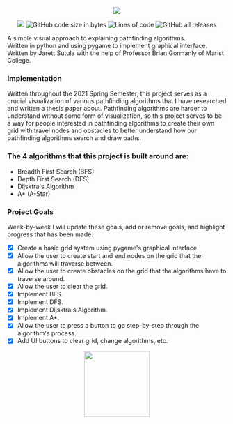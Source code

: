  <p align="center">
    <img src="https://i.imgur.com/8gj1TDE.png">
<p align="center">
    <a href="https://www.python.org/" alt="python">
        <img src="https://img.shields.io/badge/Made%20with-Python-1f425f.svg" /></a>
 <img alt="GitHub code size in bytes" src="https://img.shields.io/github/languages/code-size/JarettSutula/Pathfinding-Algorithms?color=orange">
 <img alt="Lines of code" src="https://img.shields.io/tokei/lines/github.com/JarettSutula/Pathfinding-Algorithms?color=green">
 <img alt="GitHub all releases" src="https://img.shields.io/github/downloads/JarettSutula/Pathfinding-Algorithms/total?color=blueviolet">
 
</p>  
      
A simple visual approach to explaining pathfinding algorithms.  
Written in python and using pygame to implement graphical interface.  
Written by Jarett Sutula with the help of Professor Brian Gormanly of Marist College.  

### Implementation
Written throughout the 2021 Spring Semester, this project serves as a crucial visualization of various pathfinding algorithms that I have researched and written a thesis paper about. Pathfinding algorithms are harder to understand without some form of visualization, so this project serves to be a way for people interested in pathfinding algorithms to create their own grid with travel nodes and obstacles to better understand how our pathfinding algorithms search and draw paths.  
  
### The 4 algorithms that this project is built around are:
* Breadth First Search (BFS)
* Depth First Search (DFS)
* Dijsktra's Algorithm
* A* (A-Star)

### Project Goals 
Week-by-week I will update these goals, add or remove goals, and highlight progress that has been made.
- [x] Create a basic grid system using pygame's graphical interface.
- [x] Allow the user to create start and end nodes on the grid that the algorithms will traverse between.
- [x] Allow the user to create obstacles on the grid that the algorithms have to traverse around.
- [x] Allow the user to clear the grid.
- [x] Implement BFS.
- [x] Implement DFS.
- [x] Implement Dijsktra's Algorithm.
- [x] Implement A*.
- [x] Allow the user to press a button to go step-by-step through the algorithm's process.
- [x] Add UI buttons to clear grid, change algorithms, etc.

<p align="center">
  <img src="https://upload.wikimedia.org/wikipedia/en/thumb/4/4b/Marist_College_Seal_-_Vector.svg/1200px-Marist_College_Seal_-    _Vector.svg.png" width="150" height="150" />
</p> 
